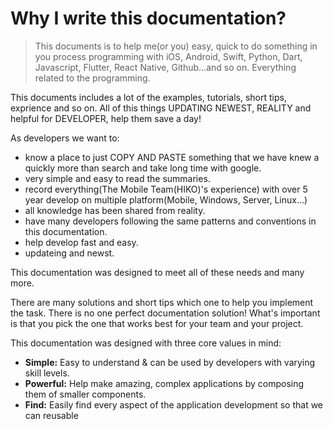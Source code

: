 # Why I write this documentation?

> This documents is to help me(or you) easy, quick to do something in you process programming with iOS, Android, Swift, Python, Dart, Javascript, Flutter, React Native, Github...and so on. Everything related to the programming.

This documents includes a lot of the examples, tutorials, short tips, exprience and so on. All of this things UPDATING NEWEST, REALITY and helpful for DEVELOPER, help them save a day!

As developers we want to:

- know a place to just COPY AND PASTE something that we have knew a quickly more than search and take long time with google.
- very simple and easy to read the summaries.
- record everything(The Mobile Team(HIKO)'s experience) with over 5 year develop on multiple platform(Mobile, Windows, Server, Linux...)
- all knowledge has been shared from reality.
- have many developers following the same patterns and conventions in this documentation.
- help develop fast and easy.
- updateing and newst.

This documentation was designed to meet all of these needs and many more.

There are many solutions and short tips which one to help you implement the task. There is no one perfect documentation solution! What's important is that you pick the one that works best for your team and your project.

This documentation was designed with three core values in mind:

- **Simple:** Easy to understand & can be used by developers with varying skill levels.
- **Powerful:** Help make amazing, complex applications by composing them of smaller components.
- **Find:** Easily find every aspect of the application development so that we can reusable